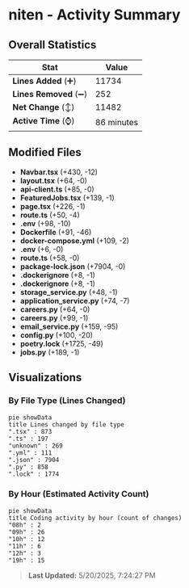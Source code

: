 # niten - Activity Summary 

## Overall Statistics

| Stat                   | Value                                                             |
| ---------------------- | ----------------------------------------------------------------- |
| **Lines Added** (➕)   | 11734                                          |
| **Lines Removed** (➖) | 252                                        |
| **Net Change** (↕)    | 11482                |
| **Active Time** (⌚)   | 86 minutes |


## Modified Files
- **Navbar.tsx** (+430, -12)
- **layout.tsx** (+64, -0)
- **api-client.ts** (+85, -0)
- **FeaturedJobs.tsx** (+139, -1)
- **page.tsx** (+226, -1)
- **route.ts** (+50, -4)
- **.env** (+98, -10)
- **Dockerfile** (+91, -46)
- **docker-compose.yml** (+109, -2)
- **.env** (+6, -0)
- **route.ts** (+58, -0)
- **package-lock.json** (+7904, -0)
- **.dockerignore** (+8, -1)
- **.dockerignore** (+8, -1)
- **storage_service.py** (+48, -1)
- **application_service.py** (+74, -7)
- **careers.py** (+64, -0)
- **careers.py** (+99, -1)
- **email_service.py** (+159, -95)
- **config.py** (+100, -20)
- **poetry.lock** (+1725, -49)
- **jobs.py** (+189, -1)

## Visualizations

### By File Type (Lines Changed)

```mermaid
pie showData
title Lines changed by file type
".tsx" : 873
".ts" : 197
"unknown" : 269
".yml" : 111
".json" : 7904
".py" : 858
".lock" : 1774
```

### By Hour (Estimated Activity Count)

```mermaid
pie showData
title Coding activity by hour (count of changes)
"08h" : 2
"09h" : 26
"10h" : 12
"11h" : 6
"12h" : 3
"19h" : 15
```


> **Last Updated:** 5/20/2025, 7:24:27 PM